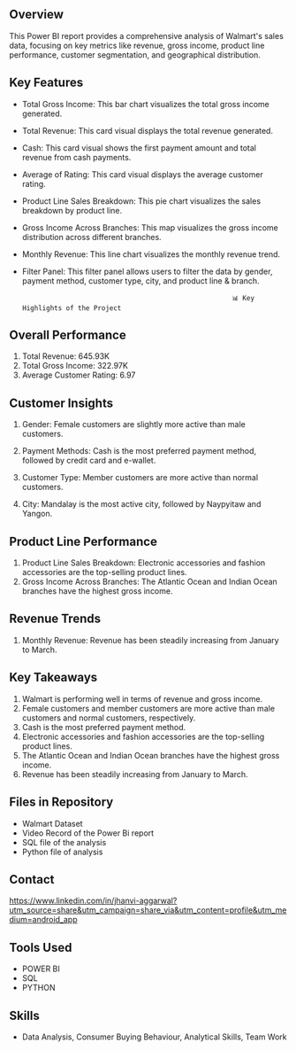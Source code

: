 ## Overview
This Power BI report provides a comprehensive analysis of Walmart's sales data, focusing on key metrics like revenue, gross income, product line performance, customer segmentation, and geographical distribution.

## Key Features

- Total Gross Income: This bar chart visualizes the total gross income generated.
- Total Revenue: This card visual displays the total revenue generated.
- Cash: This card visual shows the first payment amount and total revenue from cash payments.
- Average of Rating: This card visual displays the average customer rating.
- Product Line Sales Breakdown: This pie chart visualizes the sales breakdown by product line.
- Gross Income Across Branches: This map visualizes the gross income distribution across different branches.
- Monthly Revenue: This line chart visualizes the monthly revenue trend.
- Filter Panel: This filter panel allows users to filter the data by gender, payment method, customer type, city, and product line & branch.

                                                           📊 Key Highlights of the Project

## Overall Performance

1. Total Revenue: 645.93K
2. Total Gross Income: 322.97K
3. Average Customer Rating: 6.97

## Customer Insights

1. Gender: Female customers are slightly more active than male customers.

2. Payment Methods: Cash is the most preferred payment method, followed by credit card and e-wallet.

3. Customer Type: Member customers are more active than normal customers.

4. City: Mandalay is the most active city, followed by Naypyitaw and Yangon.

## Product Line Performance

1. Product Line Sales Breakdown: Electronic accessories and fashion accessories are the top-selling product lines.
2. Gross Income Across Branches: The Atlantic Ocean and Indian Ocean branches have the highest gross income.

## Revenue Trends

1. Monthly Revenue: Revenue has been steadily increasing from January to March.

## Key Takeaways

1. Walmart is performing well in terms of revenue and gross income.
2. Female customers and member customers are more active than male customers and normal customers, respectively.
3. Cash is the most preferred payment method.
4. Electronic accessories and fashion accessories are the top-selling product lines.
5. The Atlantic Ocean and Indian Ocean branches have the highest gross income.
6. Revenue has been steadily increasing from January to March.

##  Files in Repository
- Walmart Dataset
- Video Record of the Power Bi report
- SQL file of the analysis
- Python file of analysis

## Contact

https://www.linkedin.com/in/jhanvi-aggarwal?utm_source=share&utm_campaign=share_via&utm_content=profile&utm_medium=android_app

## Tools Used
- POWER BI
- SQL
- PYTHON

## Skills
- Data Analysis, Consumer Buying Behaviour, Analytical Skills, Team Work 
